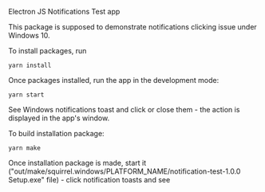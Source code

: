 Electron JS Notifications Test app

This package is supposed to demonstrate notifications clicking issue under Windows 10.


To install packages, run 

```
yarn install
```

Once packages installed, run the app in the development mode:

```
yarn start
```

See Windows notifications toast and click or close them - the action is displayed in the app's window.


To build installation package:

```
yarn make
```

Once installation package is made, start it ("out/make/squirrel.windows/PLATFORM_NAME/notification-test-1.0.0 Setup.exe" file) - click notification toasts and see
